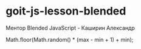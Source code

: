 # goit-js-lesson-blended

Ментор Blended JavaScript - Каширин Александр

Math.floor(Math.random() \* (max - min + 1) + min);

